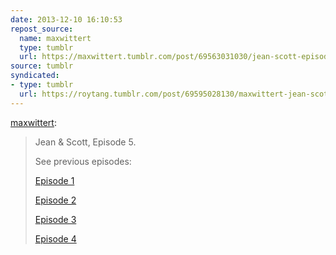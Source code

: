 ```yaml
---
date: 2013-12-10 16:10:53
repost_source:
  name: maxwittert
  type: tumblr
  url: https://maxwittert.tumblr.com/post/69563031030/jean-scott-episode-5-also-for-anybody-whos
source: tumblr
syndicated:
- type: tumblr
  url: https://roytang.tumblr.com/post/69595028130/maxwittert-jean-scott-episode-5-see
---
```


<p><a class="tumblr_blog" href="http://maxwittert.tumblr.com/post/69563031030/jean-scott-episode-5-also-for-anybody-whos">maxwittert</a>:</p>
<blockquote>
<p>Jean &amp; Scott, Episode 5.</p>
<p>See previous episodes:</p>
<p><a href="http://maxwittert.tumblr.com/post/60822935141/jean-scott-episode-1-enjoy">Episode 1</a></p>
<p><a href="http://maxwittert.tumblr.com/post/61538625664/jean-scott-episode-2-c-max-wittert">Episode 2</a></p>
<p><a href="http://maxwittert.tumblr.com/post/62766510538/jean-scott-episode-3-check-out-past-episodes">Episode 3</a></p>
<p><a href="http://maxwittert.tumblr.com/post/64491765705/jean-scott-episode-4-by-max-wittert-happy">Episode 4</a></p>
</blockquote>